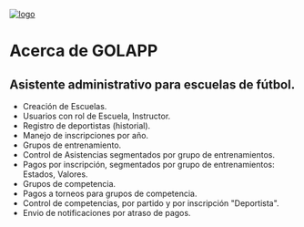 <p>
    <a href="https://golapp.softdreamc.com/login" target="_blank">
        <img src="https://golapp.softdreamc.com/img/log3.jpg" alt="logo">
    </a>
</p>

# Acerca de GOLAPP

## Asistente administrativo para escuelas de fútbol.

- Creación de Escuelas.
- Usuarios con rol de Escuela, Instructor.
- Registro de deportistas (historial).
- Manejo de inscripciones por año.
- Grupos de entrenamiento.
- Control de Asistencias segmentados por grupo de entrenamientos.
- Pagos por inscripción, segmentados por grupo de entrenamientos: Estados, Valores.
- Grupos de competencia.
- Pagos a torneos para grupos de competencia.
- Control de competencias, por partido y por inscripción "Deportista".
- Envio de notificaciones por atraso de pagos.
